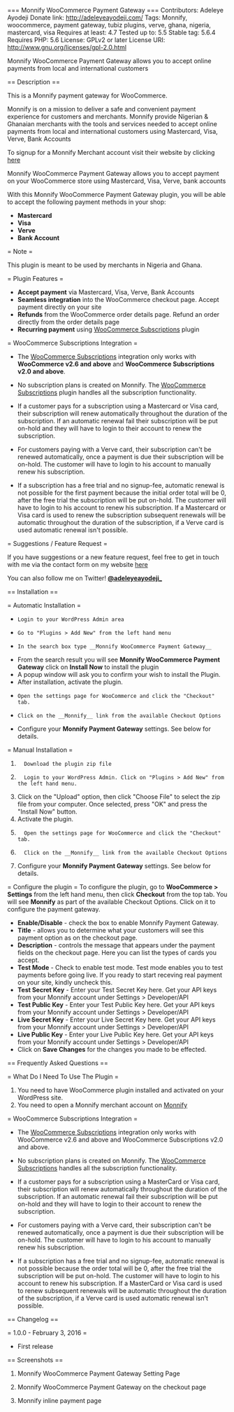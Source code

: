 === Monnify WooCommerce Payment Gateway ===
Contributors: Adeleye Ayodeji
Donate link: http://adeleyeayodeji.com/
Tags: Monnify, woocommerce, payment gateway, tubiz plugins, verve, ghana, nigeria, mastercard, visa
Requires at least: 4.7
Tested up to: 5.5
Stable tag: 5.6.4
Requires PHP: 5.6
License: GPLv2 or later
License URI: http://www.gnu.org/licenses/gpl-2.0.html

Monnify WooCommerce Payment Gateway allows you to accept online payments from local and international customers

== Description ==

This is a Monnify payment gateway for WooCommerce.

Monnify is on a mission to deliver a safe and convenient payment experience for customers and merchants. Monnify provide Nigerian & Ghanaian merchants with the tools and services needed to accept online payments from local and international customers using Mastercard, Visa, Verve, Bank Accounts

To signup for a Monnify Merchant account visit their website by clicking [here](https://monnify.com)

Monnify WooCommerce Payment Gateway allows you to accept payment on your WooCommerce store using Mastercard, Visa, Verve, bank accounts

With this Monnify WooCommerce Payment Gateway plugin, you will be able to accept the following payment methods in your shop:

- **Mastercard**
- **Visa**
- **Verve**
- **Bank Account**

= Note =

This plugin is meant to be used by merchants in Nigeria and Ghana.

= Plugin Features =

- **Accept payment** via Mastercard, Visa, Verve, Bank Accounts
- **Seamless integration** into the WooCommerce checkout page. Accept payment directly on your site
- **Refunds** from the WooCommerce order details page. Refund an order directly from the order details page
- **Recurring payment** using [WooCommerce Subscriptions](https://woocommerce.com/products/woocommerce-subscriptions/) plugin

= WooCommerce Subscriptions Integration =

- The [WooCommerce Subscriptions](https://woocommerce.com/products/woocommerce-subscriptions/) integration only works with **WooCommerce v2.6 and above** and **WooCommerce Subscriptions v2.0 and above**.

- No subscription plans is created on Monnify. The [WooCommerce Subscriptions](https://woocommerce.com/products/woocommerce-subscriptions/) plugin handles all the subscription functionality.

- If a customer pays for a subscription using a Mastercard or Visa card, their subscription will renew automatically throughout the duration of the subscription. If an automatic renewal fail their subscription will be put on-hold and they will have to login to their account to renew the subscription.

- For customers paying with a Verve card, their subscription can't be renewed automatically, once a payment is due their subscription will be on-hold. The customer will have to login to his account to manually renew his subscription.

- If a subscription has a free trial and no signup-fee, automatic renewal is not possible for the first payment because the initial order total will be 0, after the free trial the subscription will be put on-hold. The customer will have to login to his account to renew his subscription. If a Mastercard or Visa card is used to renew the subscription subsequent renewals will be automatic throughout the duration of the subscription, if a Verve card is used automatic renewal isn't possible.

= Suggestions / Feature Request =

If you have suggestions or a new feature request, feel free to get in touch with me via the contact form on my website [here](http://adeleyeayodeji.com/)

You can also follow me on Twitter! **[@adeleyeayodeji\_](https://twitter.com/adeleyeayodeji_)**

== Installation ==

= Automatic Installation =

-     Login to your WordPress Admin area
-     Go to "Plugins > Add New" from the left hand menu
-     In the search box type __Monnify WooCommerce Payment Gateway__
- From the search result you will see **Monnify WooCommerce Payment Gateway** click on **Install Now** to install the plugin
- A popup window will ask you to confirm your wish to install the Plugin.
- After installation, activate the plugin.
-     Open the settings page for WooCommerce and click the "Checkout" tab.
-     Click on the __Monnify__ link from the available Checkout Options
- Configure your **Monnify Payment Gateway** settings. See below for details.

= Manual Installation =

1.       Download the plugin zip file
2.       Login to your WordPress Admin. Click on "Plugins > Add New" from the left hand menu.
3.  Click on the "Upload" option, then click "Choose File" to select the zip file from your computer. Once selected, press "OK" and press the "Install Now" button.
4.  Activate the plugin.
5.       Open the settings page for WooCommerce and click the "Checkout" tab.
6.       Click on the __Monnify__ link from the available Checkout Options
7.  Configure your **Monnify Payment Gateway** settings. See below for details.

= Configure the plugin =
To configure the plugin, go to **WooCommerce > Settings** from the left hand menu, then click **Checkout** from the top tab. You will see **Monnify** as part of the available Checkout Options. Click on it to configure the payment gateway.

- **Enable/Disable** - check the box to enable Monnify Payment Gateway.
- **Title** - allows you to determine what your customers will see this payment option as on the checkout page.
- **Description** - controls the message that appears under the payment fields on the checkout page. Here you can list the types of cards you accept.
- **Test Mode** - Check to enable test mode. Test mode enables you to test payments before going live. If you ready to start receving real payment on your site, kindly uncheck this.
- **Test Secret Key** - Enter your Test Secret Key here. Get your API keys from your Monnify account under Settings > Developer/API
- **Test Public Key** - Enter your Test Public Key here. Get your API keys from your Monnify account under Settings > Developer/API
- **Live Secret Key** - Enter your Live Secret Key here. Get your API keys from your Monnify account under Settings > Developer/API
- **Live Public Key** - Enter your Live Public Key here. Get your API keys from your Monnify account under Settings > Developer/API
- Click on **Save Changes** for the changes you made to be effected.

== Frequently Asked Questions ==

= What Do I Need To Use The Plugin =

1. You need to have WooCommerce plugin installed and activated on your WordPress site.
2. You need to open a Monnify merchant account on [Monnify](https://monnify.com)

= WooCommerce Subscriptions Integration =

- The [WooCommerce Subscriptions](https://woocommerce.com/products/woocommerce-subscriptions/) integration only works with WooCommerce v2.6 and above and WooCommerce Subscriptions v2.0 and above.

- No subscription plans is created on Monnify. The [WooCommerce Subscriptions](https://woocommerce.com/products/woocommerce-subscriptions/) handles all the subscription functionality.

- If a customer pays for a subscription using a MasterCard or Visa card, their subscription will renew automatically throughout the duration of the subscription. If an automatic renewal fail their subscription will be put on-hold and they will have to login to their account to renew the subscription.

- For customers paying with a Verve card, their subscription can't be renewed automatically, once a payment is due their subscription will be on-hold. The customer will have to login to his account to manually renew his subscription.

- If a subscription has a free trial and no signup-fee, automatic renewal is not possible because the order total will be 0, after the free trial the subscription will be put on-hold. The customer will have to login to his account to renew his subscription. If a MasterCard or Visa card is used to renew subsequent renewals will be automatic throughout the duration of the subscription, if a Verve card is used automatic renewal isn't possible.

== Changelog ==

= 1.0.0 - February 3, 2016 =

- First release

== Screenshots ==

1. Monnify WooCommerce Payment Gateway Setting Page

2. Monnify WooCommerce Payment Gateway on the checkout page

3. Monnify inline payment page
